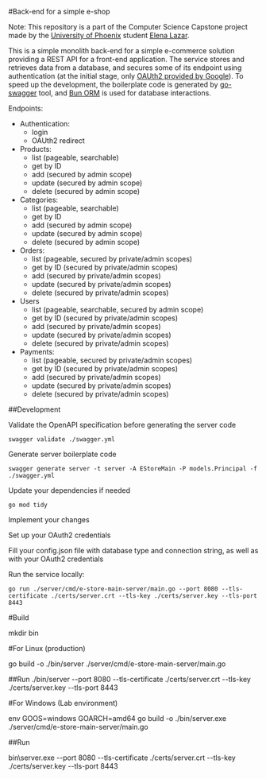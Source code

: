 #Back-end for a simple e-shop

Note: This repository is a part of the Computer Science Capstone project made by the [University of Phoenix](https://www.phoenix.edu/) student [Elena Lazar](https://www.linkedin.com/in/helen-lazar-36315a95/).

This is a simple monolith back-end for a simple e-commerce solution providing a REST API for a front-end application. The service stores and retrieves data from a database, and secures some of its endpoint using authentication (at the initial stage, only [OAUth2 provided by Google](https://console.cloud.google.com/apis/credentials)). To speed up the development, the boilerplate code is generated by [go-swagger](https://goswagger.io/) tool, and [Bun ORM](https://bun.uptrace.dev/) is used for database interactions.

Endpoints:
  - Authentication:
    - login
    - OAUth2 redirect
  - Products:
    - list (pageable, searchable)
    - get by ID
    - add (secured by admin scope)
    - update (secured by admin scope)
    - delete (secured by admin scope)
  - Categories:
    - list (pageable, searchable)
    - get by ID
    - add (secured by admin scope)
    - update (secured by admin scope)
    - delete (secured by admin scope)
  - Orders:
    - list (pageable, secured by private/admin scopes)
    - get by ID (secured by private/admin scopes)
    - add (secured by private/admin scopes)
    - update (secured by private/admin scopes)
    - delete (secured by private/admin scopes)
  - Users
    - list (pageable, searchable, secured by admin scope)
    - get by ID (secured by private/admin scopes)
    - add (secured by private/admin scopes)
    - update (secured by private/admin scopes)
    - delete (secured by private/admin scopes)
  - Payments:
    - list (pageable, secured by private/admin scopes)
    - get by ID (secured by private/admin scopes)
    - add (secured by private/admin scopes)
    - update (secured by private/admin scopes)
    - delete (secured by private/admin scopes)

##Development

Validate the OpenAPI specification before generating the server code

```
swagger validate ./swagger.yml
```

Generate server boilerplate code

```
swagger generate server -t server -A EStoreMain -P models.Principal -f ./swagger.yml
```

Update your dependencies if needed

```
go mod tidy
```

Implement your changes

Set up your OAuth2 credentials

Fill your config.json file with database type and connection string, as well as with your OAuth2 credentials

Run the service locally:

```
go run ./server/cmd/e-store-main-server/main.go --port 8080 --tls-certificate ./certs/server.crt --tls-key ./certs/server.key --tls-port 8443
```

#Build

mkdir bin

#For Linux (production)

go build -o ./bin/server ./server/cmd/e-store-main-server/main.go

##Run 
./bin/server --port 8080 --tls-certificate ./certs/server.crt --tls-key ./certs/server.key --tls-port 8443


#For Windows (Lab environment)

env GOOS=windows GOARCH=amd64 go build -o ./bin/server.exe ./server/cmd/e-store-main-server/main.go

##Run

bin\server.exe --port 8080 --tls-certificate ./certs/server.crt --tls-key ./certs/server.key --tls-port 8443

